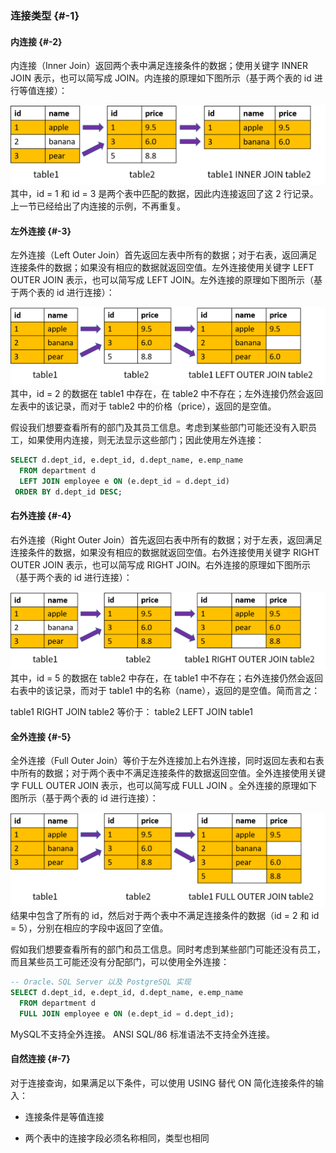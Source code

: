 ### 连接类型 {#-1}

#### 内连接 {#-2}

内连接（Inner Join）返回两个表中满足连接条件的数据；使用关键字 INNER JOIN 表示，也可以简写成 JOIN。内连接的原理如下图所示（基于两个表的 id 进行等值连接）：

![](/assets/20190729200430638.png)其中，id = 1 和 id = 3 是两个表中匹配的数据，因此内连接返回了这 2 行记录。上一节已经给出了内连接的示例，不再重复。

#### 左外连接 {#-3}

左外连接（Left Outer Join）首先返回左表中所有的数据；对于右表，返回满足连接条件的数据；如果没有相应的数据就返回空值。左外连接使用关键字 LEFT OUTER JOIN 表示，也可以简写成 LEFT JOIN。左外连接的原理如下图所示（基于两个表的 id 进行连接）：

![](/assets/20190729214935586.png)其中，id = 2 的数据在 table1 中存在，在 table2 中不存在；左外连接仍然会返回左表中的该记录，而对于 table2 中的价格（price），返回的是空值。

假设我们想要查看所有的部门及其员工信息。考虑到某些部门可能还没有入职员工，如果使用内连接，则无法显示这些部门；因此使用左外连接：

```sql
SELECT d.dept_id, e.dept_id, d.dept_name, e.emp_name
  FROM department d
  LEFT JOIN employee e ON (e.dept_id = d.dept_id)
 ORDER BY d.dept_id DESC;
```

#### 右外连接 {#-4}

右外连接（Right Outer Join）首先返回右表中所有的数据；对于左表，返回满足连接条件的数据，如果没有相应的数据就返回空值。右外连接使用关键字 RIGHT OUTER JOIN 表示，也可以简写成 RIGHT JOIN。右外连接的原理如下图所示（基于两个表的 id 进行连接）：

![](/assets/20190729220026920.png)其中，id = 5 的数据在 table2 中存在，在 table1 中不存在；右外连接仍然会返回右表中的该记录，而对于 table1 中的名称（name），返回的是空值。简而言之：

table1 RIGHT JOIN table2        等价于： table2 LEFT JOIN table1

#### 全外连接 {#-5}

全外连接（Full Outer Join）等价于左外连接加上右外连接，同时返回左表和右表中所有的数据；对于两个表中不满足连接条件的数据返回空值。全外连接使用关键字 FULL OUTER JOIN 表示，也可以简写成 FULL JOIN 。全外连接的原理如下图所示（基于两个表的 id 进行连接）：

![](/assets/20190729220507741.png)结果中包含了所有的 id，然后对于两个表中不满足连接条件的数据（id = 2 和 id = 5），分别在相应的字段中返回了空值。

假如我们想要查看所有的部门和员工信息。同时考虑到某些部门可能还没有员工，而且某些员工可能还没有分配部门，可以使用全外连接：

```sql
-- Oracle、SQL Server 以及 PostgreSQL 实现
SELECT d.dept_id, e.dept_id, d.dept_name, e.emp_name
  FROM department d
  FULL JOIN employee e ON (e.dept_id = d.dept_id);
```

MySQL不支持全外连接。 ANSI SQL/86 标准语法不支持全外连接。

#### 自然连接 {#-7}

对于连接查询，如果满足以下条件，可以使用 USING 替代 ON 简化连接条件的输入：

* 连接条件是等值连接

* 两个表中的连接字段必须名称相同，类型也相同



